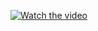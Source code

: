 


[![Watch the video](https://via.placeholder.com/800x400.png?text=Click+to+Watch+Demo)](https://drive.google.com/file/d/1KUC6FZc8J6aIaxM6gPHURDmWUF4HeDAS/view?usp=drive_link)
